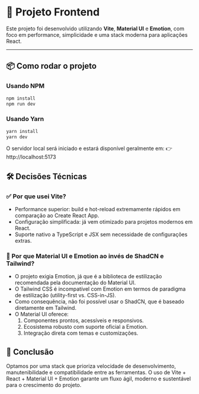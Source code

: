 # 🚀 Projeto Frontend

Este projeto foi desenvolvido utilizando **Vite**, **Material UI** e **Emotion**, com foco em performance, simplicidade e uma stack moderna para aplicações React.

---

## 📦 Como rodar o projeto

### Usando NPM
```bash
npm install
npm run dev
```
### Usando Yarn
```bash
yarn install
yarn dev
```
O servidor local será iniciado e estará disponível geralmente em:
👉 http://localhost:5173
## 🛠️ Decisões Técnicas
### ✅ Por que usei Vite?
- Performance superior: build e hot-reload extremamente rápidos em comparação ao Create React App.
- Configuração simplificada: já vem otimizado para projetos modernos em React.
- Suporte nativo a TypeScript e JSX sem necessidade de configurações extras.
### 🎨 Por que Material UI e Emotion ao invés de ShadCN e Tailwind?
- O projeto exigia Emotion, já que é a biblioteca de estilização recomendada pela documentação do Material UI.
- O Tailwind CSS é incompatível com Emotion em termos de paradigma de estilização (utility-first vs. CSS-in-JS).
- Como consequência, não foi possível usar o ShadCN, que é baseado diretamente em Tailwind.
- O Material UI oferece:
  1. Componentes prontos, acessíveis e responsivos.
  2. Ecosistema robusto com suporte oficial a Emotion.
  3. Integração direta com temas e customizações.
## 📌 Conclusão
Optamos por uma stack que prioriza velocidade de desenvolvimento, manutenibilidade e compatibilidade entre as ferramentas.
O uso de Vite + React + Material UI + Emotion garante um fluxo ágil, moderno e sustentável para o crescimento do projeto.